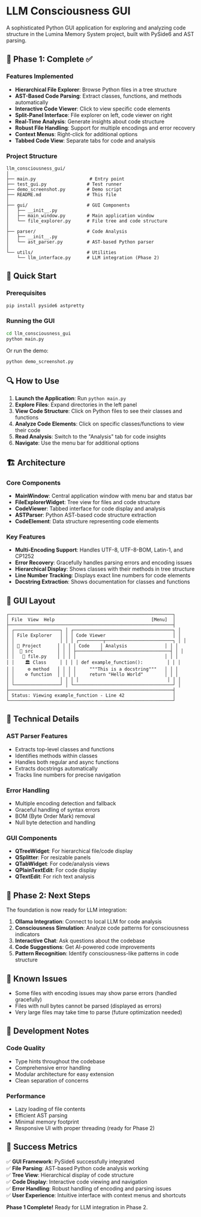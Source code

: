 # LLM Consciousness GUI

A sophisticated Python GUI application for exploring and analyzing code structure in the Lumina Memory System project, built with PySide6 and AST parsing.

## 🎯 Phase 1: Complete ✅

### Features Implemented

- **Hierarchical File Explorer**: Browse Python files in a tree structure
- **AST-Based Code Parsing**: Extract classes, functions, and methods automatically
- **Interactive Code Viewer**: Click to view specific code elements
- **Split-Panel Interface**: File explorer on left, code viewer on right
- **Real-Time Analysis**: Generate insights about code structure
- **Robust File Handling**: Support for multiple encodings and error recovery
- **Context Menus**: Right-click for additional options
- **Tabbed Code View**: Separate tabs for code and analysis

### Project Structure

```
llm_consciousness_gui/
│
├── main.py                    # Entry point
├── test_gui.py               # Test runner
├── demo_screenshot.py        # Demo script
├── README.md                 # This file
│
├── gui/                      # GUI Components
│   ├── __init__.py
│   ├── main_window.py        # Main application window
│   └── file_explorer.py      # File tree and code structure
│
├── parser/                   # Code Analysis
│   ├── __init__.py
│   └── ast_parser.py         # AST-based Python parser
│
└── utils/                    # Utilities
    └── llm_interface.py      # LLM integration (Phase 2)
```

## 🚀 Quick Start

### Prerequisites

```bash
pip install pyside6 astpretty
```

### Running the GUI

```bash
cd llm_consciousness_gui
python main.py
```

Or run the demo:

```bash
python demo_screenshot.py
```

## 🔍 How to Use

1. **Launch the Application**: Run `python main.py`
2. **Explore Files**: Expand directories in the left panel
3. **View Code Structure**: Click on Python files to see their classes and functions
4. **Analyze Code Elements**: Click on specific classes/functions to view their code
5. **Read Analysis**: Switch to the "Analysis" tab for code insights
6. **Navigate**: Use the menu bar for additional options

## 🏗️ Architecture

### Core Components

- **MainWindow**: Central application window with menu bar and status bar
- **FileExplorerWidget**: Tree view for files and code structure
- **CodeViewer**: Tabbed interface for code display and analysis
- **ASTParser**: Python AST-based code structure extraction
- **CodeElement**: Data structure representing code elements

### Key Features

- **Multi-Encoding Support**: Handles UTF-8, UTF-8-BOM, Latin-1, and CP1252
- **Error Recovery**: Gracefully handles parsing errors and encoding issues
- **Hierarchical Display**: Shows classes with their methods in tree structure
- **Line Number Tracking**: Displays exact line numbers for code elements
- **Docstring Extraction**: Shows documentation for classes and functions

## 🎨 GUI Layout

```
┌─────────────────────────────────────────────────────────────┐
│ File  View  Help                                    [Menu]  │
├─────────────────────────────────────────────────────────────┤
│ ┌─────────────────┐ │ ┌─────────────────────────────────────┐ │
│ │ File Explorer   │ │ │ Code Viewer                         │ │
│ │                 │ │ │ ┌─────────┬─────────────────────────┐ │ │
│ │ 📁 Project      │ │ │ │ Code    │ Analysis              │ │ │
│ │  📁 src         │ │ │ ├─────────┴─────────────────────────┤ │ │
│ │   📄 file.py    │ │ │ │                                 │ │ │
│ │    🏛️ Class     │ │ │ │ def example_function():         │ │ │
│ │     ⚙️ method   │ │ │ │     """This is a docstring"""   │ │ │
│ │    ⚙️ function  │ │ │ │     return "Hello World"        │ │ │
│ │                 │ │ │ │                                 │ │ │
│ └─────────────────┘ │ └─────────────────────────────────────┘ │
├─────────────────────────────────────────────────────────────┤
│ Status: Viewing example_function - Line 42                  │
└─────────────────────────────────────────────────────────────┘
```

## 🔧 Technical Details

### AST Parser Features

- Extracts top-level classes and functions
- Identifies methods within classes
- Handles both regular and async functions
- Extracts docstrings automatically
- Tracks line numbers for precise navigation

### Error Handling

- Multiple encoding detection and fallback
- Graceful handling of syntax errors
- BOM (Byte Order Mark) removal
- Null byte detection and handling

### GUI Components

- **QTreeWidget**: For hierarchical file/code display
- **QSplitter**: For resizable panels
- **QTabWidget**: For code/analysis views
- **QPlainTextEdit**: For code display
- **QTextEdit**: For rich text analysis

## 🚀 Phase 2: Next Steps

The foundation is now ready for LLM integration:

1. **Ollama Integration**: Connect to local LLM for code analysis
2. **Consciousness Simulation**: Analyze code patterns for consciousness indicators
3. **Interactive Chat**: Ask questions about the codebase
4. **Code Suggestions**: Get AI-powered code improvements
5. **Pattern Recognition**: Identify consciousness-like patterns in code structure

## 🐛 Known Issues

- Some files with encoding issues may show parse errors (handled gracefully)
- Files with null bytes cannot be parsed (displayed as errors)
- Very large files may take time to parse (future optimization needed)

## 📝 Development Notes

### Code Quality

- Type hints throughout the codebase
- Comprehensive error handling
- Modular architecture for easy extension
- Clean separation of concerns

### Performance

- Lazy loading of file contents
- Efficient AST parsing
- Minimal memory footprint
- Responsive UI with proper threading (ready for Phase 2)

## 🎉 Success Metrics

✅ **GUI Framework**: PySide6 successfully integrated  
✅ **File Parsing**: AST-based Python code analysis working  
✅ **Tree View**: Hierarchical display of code structure  
✅ **Code Display**: Interactive code viewing and navigation  
✅ **Error Handling**: Robust handling of encoding and parsing issues  
✅ **User Experience**: Intuitive interface with context menus and shortcuts  

**Phase 1 Complete!** Ready for LLM integration in Phase 2.
